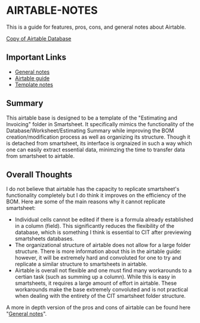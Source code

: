 # AIRTABLE-NOTES
This is a guide for features, pros, cons, and general notes about Airtable.

[Copy of Airtable Database](https://airtable.com/appoqV2PTuUe1K0Z8/tbltBJHh2XHjCdO8G/viwXZaMRbTBuYR76h?blocks=hide)

## Important Links

* [General notes](./general-notes.md)
* [Airtable guide](./airtable-guide.md)
* [Template notes](./template.md)

## Summary
This airtable base is designed to be a template of the "Estimating and Invoicing" folder in Smartsheet. It specifically mimics the functionality of the Database/Worksheet/Estimating Summary while improving the BOM creation/modification process as well as organizing its structure. Though it is detached from smartsheet, its interface is orgnaized in such a way which one can easily extract essential data, minimzing the time to transfer data from smartsheet to airtable.

## Overall Thoughts
I do not believe that airtable has the capacity to replicate smartsheet's functionality completely but I do think it improves on the efficiency of the BOM. Here are some of the main reasons why it cannot replicate smartsheet:
* Individual cells cannot be edited if there is a formula already established in a column (field). This significantly reduces the flexibility of the database, which is something I think is essential to CIT after previewing smartsheets databases.
* The organizational structure of airtable does not allow for a large folder structure. There is more information about this in the airtable guide: however, it will be extremely hard and convoluted for one to try and replicate a similar structure to smartsheets in airtable.
* Airtable is overall not flexible and one must find many workarounds to a certian task (such as summing up a column). While this is easy in smartsheets, it requires a large amount of effort in airtable. These workarounds make the base extremely convoluted and is not practical when dealing with the entirety of the CIT smartsheet folder structure.

A more in depth version of the pros and cons of airtable can be found here "[General notes](./general-notes.md)".
